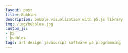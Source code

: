 ```yaml
---
layout: post
title: Bubbles
description: bubble visualization with p5.js library
img: /img/bubbles.jpg
custom_js:
- p5
- bubbles
tags: art design javascript software p5 programming
---
```


<div id="bubbles" style="text-align: center;"></div>
